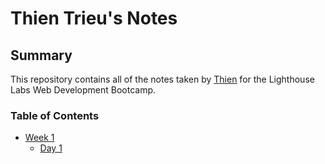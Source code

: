 # Thien Trieu's Notes

## Summary

This repository contains all of the notes taken by [Thien](https://github.com/thien-trieu) for the Lighthouse Labs Web Development Bootcamp.


### Table of Contents
  * [Week 1](./Week_1)
     * [Day 1](./Week_1/Day_1/)